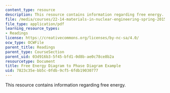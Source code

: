 ```yaml
---
content_type: resource
description: This resource contains information regarding free energy.
file: /media/courses/22-14-materials-in-nuclear-engineering-spring-2015/7823c35ebb5c0fdb9cf56fdb19030777_MIT22_14S15_FreeEnergyDiag.pdf
file_type: application/pdf
learning_resource_types:
- Readings
license: https://creativecommons.org/licenses/by-nc-sa/4.0/
ocw_type: OCWFile
parent_title: Readings
parent_type: CourseSection
parent_uid: 03d916b3-5f45-bfd1-0d8b-ae0c78ce8b2a
resourcetype: Document
title: Free Energy Diagram to Phase Diagram Example
uid: 7823c35e-bb5c-0fdb-9cf5-6fdb19030777
---
```

This resource contains information regarding free energy.